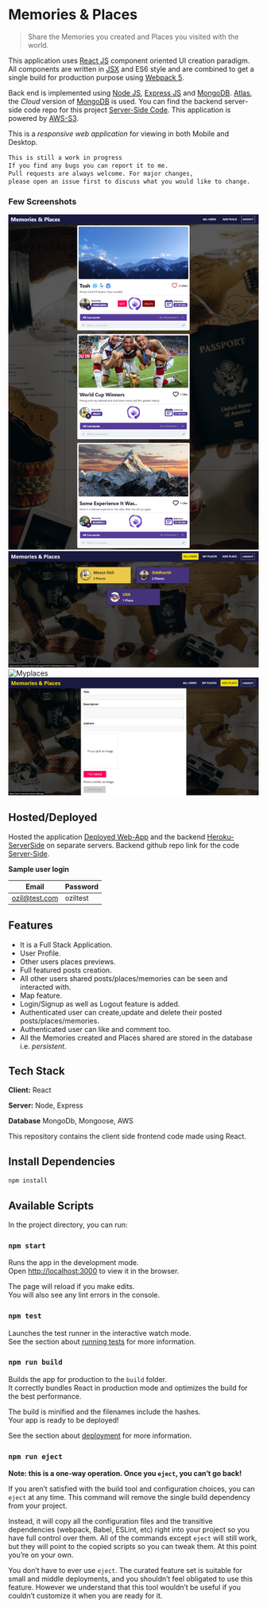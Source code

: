 # Memories & Places

> Share the Memories you created and Places you visited with the world. 

This application uses [React JS](https://reactjs.org/docs/getting-started.html) component oriented UI creation paradigm. All components are written in [JSX](https://reactjs.org/docs/jsx-in-depth.html) and ES6 style and are
combined to get a single build for production purpose using [Webpack 5](https://webpack.js.org/concepts/).

Back end is implemented using [Node JS](https://nodejs.org/en/docs), [Express JS](https://expressjs.com/en/api.html) and [MongoDB](https://docs.mongodb.com/). [Atlas](https://www.mongodb.com/cloud/atlas), the _Cloud_ version of [MongoDB](https://docs.mongodb.com/) is used.
You can find the backend server-side code repo for this project [Server-Side Code](https://github.com/SiddharthSsb11/Memories-and-Places-Backend).
This application is powered by [AWS-S3](https://aws.amazon.com/s3/?nc2=h_ql_prod_fs_s3).


This is a _responsive web application_ for viewing in both Mobile and Desktop.

```
This is still a work in progress
If you find any bugs you can report it to me.
Pull requests are always welcome. For major changes, 
please open an issue first to discuss what you would like to change.

```

### Few Screenshots
![Homepage](/screenshots/Home.png "Homepage")
![Users](/screenshots/Homepage.png "Users")
![Myplaces](/screenshots/Myplaces.png "Myplaces")
![Form](/screenshots/Form.png "Form")


## Hosted/Deployed

Hosted the application [Deployed Web-App](https://mern-memories-places.web.app) and the backend  [Heroku-ServerSide](https://memories-places.herokuapp.com/) on separate servers. 
Backend github repo link for the code [Server-Side](https://github.com/SiddharthSsb11/Memories-and-Places-Backend).

**Sample user login**

| Email | Password  |
| -------- | --------- |
| ozil@test.com | oziltest |

## Features

- It is a Full Stack Application. 
- User Profile.
- Other users places previews.
- Full featured posts creation.
- All other users shared posts/places/memories can be seen and interacted with.
- Map feature.
- Login/Signup as well as Logout feature is added.
- Authenticated user can create,update and delete their posted posts/places/memories.
- Authenticated user can like and comment too. 
- All the Memories created and Places shared are stored in the database i.e. <i>persistent</i>.


## Tech Stack

**Client:** React 

**Server:** Node, Express

**Database** MongoDb, Mongoose, AWS

This repository contains the client side frontend code made using React.


## Install Dependencies

```bash
npm install
```

## Available Scripts

In the project directory, you can run:

### `npm start`

Runs the app in the development mode.\
Open [http://localhost:3000](http://localhost:3000) to view it in the browser.

The page will reload if you make edits.\
You will also see any lint errors in the console.

### `npm test`

Launches the test runner in the interactive watch mode.\
See the section about [running tests](https://facebook.github.io/create-react-app/docs/running-tests) for more information.

### `npm run build`

Builds the app for production to the `build` folder.\
It correctly bundles React in production mode and optimizes the build for the best performance.

The build is minified and the filenames include the hashes.\
Your app is ready to be deployed!

See the section about [deployment](https://facebook.github.io/create-react-app/docs/deployment) for more information.

### `npm run eject`

**Note: this is a one-way operation. Once you `eject`, you can’t go back!**

If you aren’t satisfied with the build tool and configuration choices, you can `eject` at any time. This command will remove the single build dependency from your project.

Instead, it will copy all the configuration files and the transitive dependencies (webpack, Babel, ESLint, etc) right into your project so you have full control over them. All of the commands except `eject` will still work, but they will point to the copied scripts so you can tweak them. At this point you’re on your own.

You don’t have to ever use `eject`. The curated feature set is suitable for small and middle deployments, and you shouldn’t feel obligated to use this feature. However we understand that this tool wouldn’t be useful if you couldn’t customize it when you are ready for it.